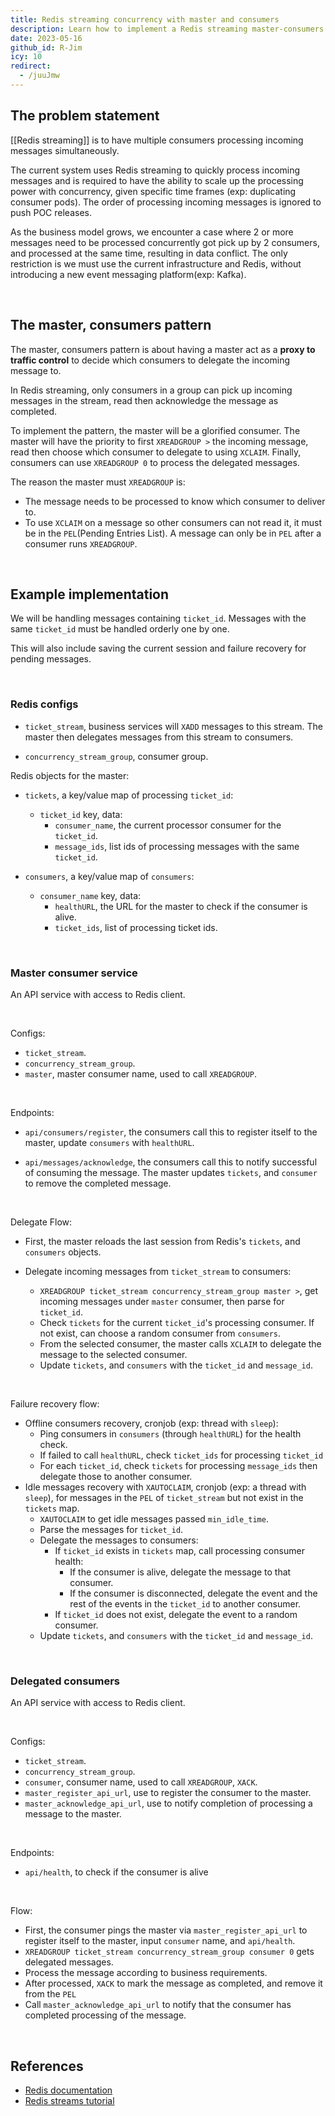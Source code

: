 ```yaml
---
title: Redis streaming concurrency with master and consumers
description: Learn how to implement a Redis streaming master-consumers pattern to delegate messages, handle concurrency, and avoid data conflicts using Redis commands like XREADGROUP and XCLAIM.
date: 2023-05-16
github_id: R-Jim
icy: 10
redirect:
  - /juuJmw
---
```


## The problem statement

[[Redis streaming]] is to have multiple consumers processing incoming messages simultaneously.

The current system uses Redis streaming to quickly process incoming messages and is required to have the ability to scale up the processing power with concurrency, given specific time frames (exp: duplicating consumer pods). The order of processing incoming messages is ignored to push POC releases.

As the business model grows, we encounter a case where 2 or more messages need to be processed concurrently got pick up by 2 consumers, and processed at the same time, resulting in data conflict. The only restriction is we must use the current infrastructure and Redis, without introducing a new event messaging platform(exp: Kafka).

<br/>

## The master, consumers pattern

The master, consumers pattern is about having a master act as a **proxy to traffic control** to decide which consumers to delegate the incoming message to.

In Redis streaming, only consumers in a group can pick up incoming messages in the stream, read then acknowledge the message as completed.

To implement the pattern, the master will be a glorified consumer. The master will have the priority to first `XREADGROUP >` the incoming message, read then choose which consumer to delegate to using `XCLAIM`. Finally, consumers can use `XREADGROUP 0` to process the delegated messages.

The reason the master must `XREADGROUP` is:

- The message needs to be processed to know which consumer to deliver to.
- To use `XCLAIM` on a message so other consumers can not read it, it must be in the `PEL`(Pending Entries List). A message can only be in `PEL` after a consumer runs `XREADGROUP`.

<br/>

## Example implementation

We will be handling messages containing `ticket_id`. Messages with the same `ticket_id` must be handled orderly one by one.

This will also include saving the current session and failure recovery for pending messages.

<br/>

### Redis configs

- `ticket_stream`, business services will `XADD` messages to this stream. The master then delegates messages from this stream to consumers.

- `concurrency_stream_group`, consumer group.

Redis objects for the master:

- `tickets`, a key/value map of processing `ticket_id`:

  - `ticket_id` key, data:
    - `consumer_name`, the current processor consumer for the `ticket_id`.
    - `message_ids`, list ids of processing messages with the same `ticket_id`.

- `consumers`, a key/value map of `consumers`:
  - `consumer_name` key, data:
    - `healthURL`, the URL for the master to check if the consumer is alive.
    - `ticket_ids`, list of processing ticket ids.

<br/>

### Master consumer service

An API service with access to Redis client.

<br/>

Configs:

- `ticket_stream`.
- `concurrency_stream_group`.
- `master`, master consumer name, used to call `XREADGROUP`.

<br/>

Endpoints:

- `api/consumers/register`, the consumers call this to register itself to the master, update `consumers` with `healthURL`.

- `api/messages/acknowledge`, the consumers call this to notify successful of consuming the message. The master updates `tickets`, and `consumer` to remove the completed message.

<br/>

Delegate Flow:

- First, the master reloads the last session from Redis's `tickets`, and `consumers` objects.

- Delegate incoming messages from `ticket_stream` to consumers:
  - `XREADGROUP ticket_stream concurrency_stream_group master >`, get incoming messages under `master` consumer, then parse for `ticket_id`.
  - Check `tickets` for the current `ticket_id`'s processing consumer. If not exist, can choose a random consumer from `consumers`.
  - From the selected consumer, the master calls `XCLAIM` to delegate the message to the selected consumer.
  - Update `tickets`, and `consumers` with the `ticket_id` and `message_id`.

<br/>

Failure recovery flow:

- Offline consumers recovery, cronjob (exp: thread with `sleep`):
  - Ping consumers in `consumers` (through `healthURL`) for the health check.
  - If failed to call `healthURL`, check `ticket_ids` for processing `ticket_id`
  - For each `ticket_id`, check `tickets` for processing `message_ids` then delegate those to another consumer.
- Idle messages recovery with `XAUTOCLAIM`, cronjob (exp: a thread with `sleep`), for messages in the `PEL` of `ticket_stream` but not exist in the `tickets` map.
  - `XAUTOCLAIM` to get idle messages passed `min_idle_time`.
  - Parse the messages for `ticket_id`.
  - Delegate the messages to consumers:
    - If `ticket_id` exists in `tickets` map, call processing consumer health:
      - If the consumer is alive, delegate the message to that consumer.
      - If the consumer is disconnected, delegate the event and the rest of the events in the `ticket_id` to another consumer.
    - If `ticket_id` does not exist, delegate the event to a random consumer.
  - Update `tickets`, and `consumers` with the `ticket_id` and `message_id`.

<br/>

### Delegated consumers

An API service with access to Redis client.

<br/>

Configs:

- `ticket_stream`.
- `concurrency_stream_group`.
- `consumer`, consumer name, used to call `XREADGROUP`, `XACK`.
- `master_register_api_url`, use to register the consumer to the master.
- `master_acknowledge_api_url`, use to notify completion of processing a message to the master.

<br/>

Endpoints:

- `api/health`, to check if the consumer is alive

<br/>

Flow:

- First, the consumer pings the master via `master_register_api_url` to register itself to the master, input `consumer` name, and `api/health`.
- `XREADGROUP ticket_stream concurrency_stream_group consumer 0` gets delegated messages.
- Process the message according to business requirements.
- After processed, `XACK` to mark the message as completed, and remove it from the `PEL`
- Call `master_acknowledge_api_url` to notify that the consumer has completed processing of the message.

<br/>

## References

- [Redis documentation](https://redis.io/docs/)
- [Redis streams tutorial](https://redis.io/docs/data-types/streams-tutorial/)
